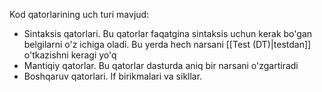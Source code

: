 Kod qatorlarining uch turi mavjud:
- Sintaksis qatorlari. Bu qatorlar faqatgina sintaksis uchun kerak bo'gan belgilarni o'z ichiga oladi. Bu yerda hech narsani [[Test (DT)|testdan]] o'tkazishni keragi yo'q
- Mantiqiy qatorlar. Bu qatorlar dasturda aniq bir narsani o'zgartiradi
- Boshqaruv qatorlari. If birikmalari va sikllar.